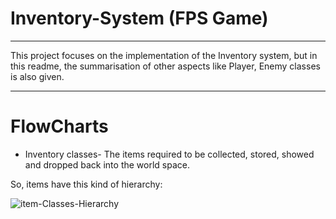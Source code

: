 
# Inventory-System (FPS Game)
----------------------------------------------------------

This project focuses on the implementation of the Inventory system, but in this readme, the summarisation of other aspects like Player, Enemy classes is also given.

-------------------------------------------------------

# FlowCharts

- Inventory classes- The items required to be collected, stored, showed and dropped back into the world space.

So, items have this kind of hierarchy:

![item-Classes-Hierarchy](https://github.com/Vimu-Sama/Vimarsh_Sharma_Inventory-System/assets/42619785/5b42a618-fe48-4271-a589-39822a5a91b1)
